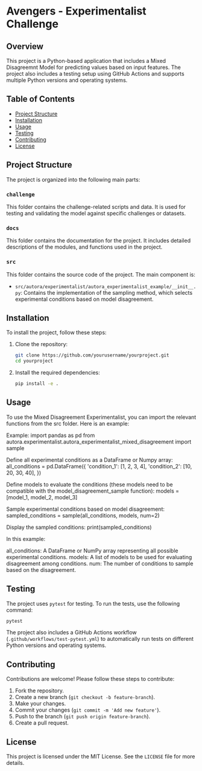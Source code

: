 # Avengers - Experimentalist Challenge

## Overview
This project is a Python-based application that includes a Mixed Disagreemnt Model for predicting values based on input features. The project also includes a testing setup using GitHub Actions and supports multiple Python versions and operating systems.

## Table of Contents
- [Project Structure](#project-structure)
- [Installation](#installation)
- [Usage](#usage)
- [Testing](#testing)
- [Contributing](#contributing)
- [License](#license)

## Project Structure
The project is organized into the following main parts:

### `challenge`
This folder contains the challenge-related scripts and data. It is used for testing and validating the model against specific challenges or datasets.

### `docs`
This folder contains the documentation for the project. It includes detailed descriptions of the modules, and functions used in the project.

### `src`
This folder contains the source code of the project. The main component is:
- `src/autora/experimentalist/autora_experimentalist_example/__init__.py`: Contains the implementation of the sampling method, which selects experimental conditions based on model disagreement.

## Installation
To install the project, follow these steps:

1. Clone the repository:
   ```sh
   git clone https://github.com/yourusername/yourproject.git
   cd yourproject
   ```

2. Install the required dependencies:
   ```sh
   pip install -e .
   ```

## Usage
To use the Mixed Disagreement Experimentalist, you can import the relevant functions from the src folder. Here is an example:

Example:
import pandas as pd
from autora.experimentalist.autora_experimentalist_mixed_disagreement import sample

Define all experimental conditions as a DataFrame or Numpy array:
all_conditions = pd.DataFrame({
    'condition_1': [1, 2, 3, 4],
    'condition_2': [10, 20, 30, 40],
})

Define models to evaluate the conditions (these models need to be compatible with the model_disagreement_sample function):
models = [model_1, model_2, model_3]

Sample experimental conditions based on model disagreement:
sampled_conditions = sample(all_conditions, models, num=2)

Display the sampled conditions:
print(sampled_conditions)

In this example:

all_conditions: A DataFrame or NumPy array representing all possible experimental conditions.
models: A list of models to be used for evaluating disagreement among conditions.
num: The number of conditions to sample based on the disagreement.

## Testing
The project uses `pytest` for testing. To run the tests, use the following command:

```sh
pytest
```

The project also includes a GitHub Actions workflow (`.github/workflows/test-pytest.yml`) to automatically run tests on different Python versions and operating systems.

## Contributing
Contributions are welcome! Please follow these steps to contribute:

1. Fork the repository.
2. Create a new branch (`git checkout -b feature-branch`).
3. Make your changes.
4. Commit your changes (`git commit -m 'Add new feature'`).
5. Push to the branch (`git push origin feature-branch`).
6. Create a pull request.

## License
This project is licensed under the MIT License. See the `LICENSE` file for more details.



